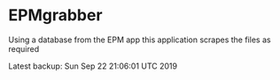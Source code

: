 # EPMgrabber
Using a database from the EPM app this application scrapes the files as required


Latest backup: Sun Sep 22 21:06:01 UTC 2019
